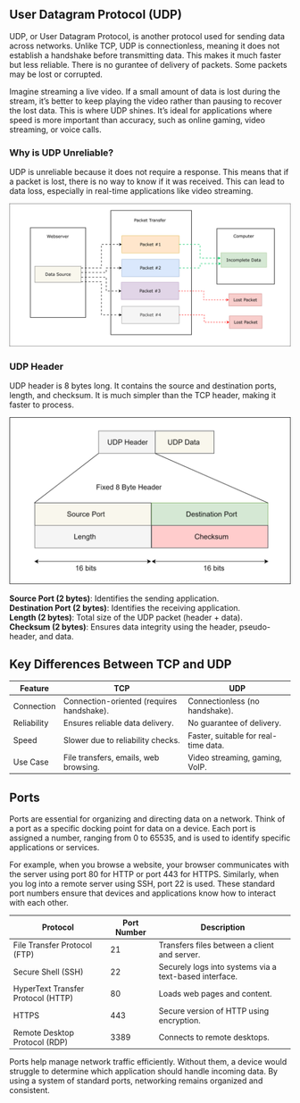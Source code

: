 ## User Datagram Protocol (UDP)

UDP, or User Datagram Protocol, is another protocol used for sending data across networks. Unlike TCP, UDP is connectionless, meaning it does not establish a handshake before transmitting data. This makes it much faster but less reliable. There is no gurantee of delivery of packets. Some packets may be lost or corrupted.

Imagine streaming a live video. If a small amount of data is lost during the stream, it’s better to keep playing the video rather than pausing to recover the lost data. This is where UDP shines. It’s ideal for applications where speed is more important than accuracy, such as online gaming, video streaming, or voice calls.

### Why is UDP Unreliable?

UDP is unreliable because it does not require a response. This means that if a packet is lost, there is no way to know if it was received. This can lead to data loss, especially in real-time applications like video streaming.

![](./images/udp.svg)

### UDP Header

UDP header is 8 bytes long. It contains the source and destination ports, length, and checksum. It is much simpler than the TCP header, making it faster to process. 

![](./images/new2.svg)

**Source Port (2 bytes)**: Identifies the sending application.  
**Destination Port (2 bytes)**: Identifies the receiving application.  
**Length (2 bytes)**: Total size of the UDP packet (header + data).  
**Checksum (2 bytes)**: Ensures data integrity using the header, pseudo-header, and data.


## Key Differences Between TCP and UDP

| **Feature**       | **TCP**                                | **UDP**                     |
|-------------------|----------------------------------------|-----------------------------|
| Connection        | Connection-oriented (requires handshake). | Connectionless (no handshake). |
| Reliability       | Ensures reliable data delivery.        | No guarantee of delivery.   |
| Speed             | Slower due to reliability checks.      | Faster, suitable for real-time data. |
| Use Case          | File transfers, emails, web browsing.  | Video streaming, gaming, VoIP. |

## Ports

Ports are essential for organizing and directing data on a network. Think of a port as a specific docking point for data on a device. Each port is assigned a number, ranging from 0 to 65535, and is used to identify specific applications or services.

For example, when you browse a website, your browser communicates with the server using port 80 for HTTP or port 443 for HTTPS. Similarly, when you log into a remote server using SSH, port 22 is used. These standard port numbers ensure that devices and applications know how to interact with each other.

| **Protocol**                 | **Port Number** | **Description**                                          |
|------------------------------|-----------------|--------------------------------------------------------|
| File Transfer Protocol (FTP) | 21              | Transfers files between a client and server.           |
| Secure Shell (SSH)           | 22              | Securely logs into systems via a text-based interface. |
| HyperText Transfer Protocol (HTTP) | 80       | Loads web pages and content.                          |
| HTTPS                        | 443             | Secure version of HTTP using encryption.              |
| Remote Desktop Protocol (RDP)| 3389            | Connects to remote desktops.                          |

Ports help manage network traffic efficiently. Without them, a device would struggle to determine which application should handle incoming data. By using a system of standard ports, networking remains organized and consistent.

